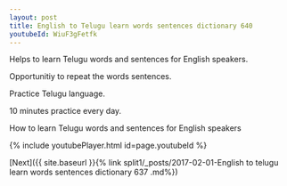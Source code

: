 ```yaml
---
layout: post
title: English to Telugu learn words sentences dictionary 640 
youtubeId: WiuF3gFetfk
---
```

 
 
Helps to learn Telugu words and sentences for English speakers.

Opportunitiy to repeat the words sentences. 

Practice Telugu language. 
 
10 minutes practice every day. 
 
How to learn Telugu words and sentences for English speakers 
 
{% include youtubePlayer.html id=page.youtubeId %}
 
 
[Next]({{ site.baseurl }}{% link  split1/_posts/2017-02-01-English to telugu learn words sentences dictionary 637 .md%})
 
